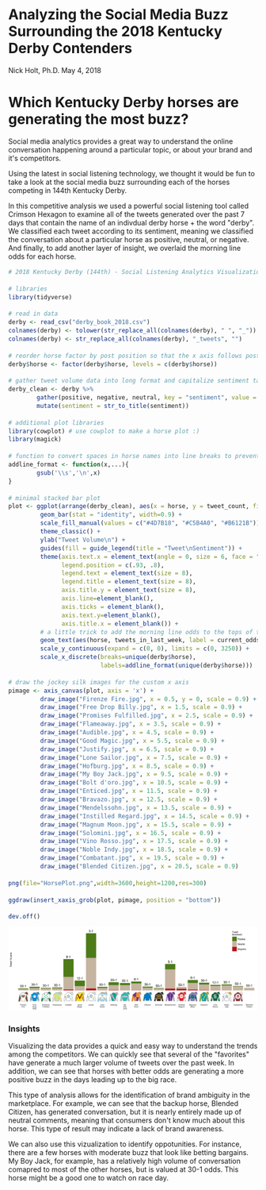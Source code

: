 Analyzing the Social Media Buzz Surrounding the 2018 Kentucky Derby Contenders
================
Nick Holt, Ph.D.
May 4, 2018

Which Kentucky Derby horses are generating the most buzz?
=========================================================

Social media analytics provides a great way to understand the online conversation happening around a particular topic, or about your brand and it's competitors.

Using the latest in social listening technology, we thought it would be fun to take a look at the social media buzz surrounding each of the horses competing in 144th Kentucky Derby.

In this competitive analysis we used a powerful social listening tool called Crimson Hexagon to examine all of the tweets generated over the past 7 days that contain the name of an indivdual derby horse + the word "derby". We classified each tweet according to its sentiment, meaning we classified the conversation about a particular horse as positive, neutral, or negative. And finally, to add another layer of insight, we overlaid the morning line odds for each horse.

``` r
# 2018 Kentucky Derby (144th) - Social Listening Analytics Visualization Demo

# libraries
library(tidyverse)

# read in data
derby <- read_csv("derby_book_2018.csv")
colnames(derby) <- tolower(str_replace_all(colnames(derby), " ", "_"))
colnames(derby) <- str_replace_all(colnames(derby), "_tweets", "")

# reorder horse factor by post position so that the x axis follows post position
derby$horse <- factor(derby$horse, levels = c(derby$horse))

# gather tweet volume data into long format and capitalize sentiment tags
derby_clean <- derby %>% 
        gather(positive, negative, neutral, key = "sentiment", value = "tweet_count") %>%
        mutate(sentiment = str_to_title(sentiment))

# additional plot libraries
library(cowplot) # use cowplot to make a horse plot :)
library(magick)

# function to convert spaces in horse names into line breaks to prevent crowding of text
addline_format <- function(x,...){
        gsub('\\s','\n',x)
}

# minimal stacked bar plot
plot <- ggplot(arrange(derby_clean), aes(x = horse, y = tweet_count, fill = factor(sentiment, levels = c("Positive", "Neutral", "Negative")))) +
         geom_bar(stat = "identity", width=0.9) +
         scale_fill_manual(values = c("#4D7B18", "#C5B4A0", "#B6121B")) +
         theme_classic() +
         ylab("Tweet Volume\n") +
         guides(fill = guide_legend(title = "Tweet\nSentiment")) +
         theme(axis.text.x = element_text(angle = 0, size = 6, face = "bold"),
               legend.position = c(.93, .8),
               legend.text = element_text(size = 8),
               legend.title = element_text(size = 8),
               axis.title.y = element_text(size = 8),
               axis.line=element_blank(),
               axis.ticks = element_blank(),
               axis.text.y=element_blank(),
               axis.title.x = element_blank()) + 
         # a little trick to add the morning line odds to the tops of the corresponding bars
         geom_text(aes(horse, tweets_in_last_week, label = current_odds, fill = NULL), data = derby, position = position_dodge(width = .9), vjust = -.5) +
         scale_y_continuous(expand = c(0, 0), limits = c(0, 3250)) +
         scale_x_discrete(breaks=unique(derby$horse), 
                          labels=addline_format(unique(derby$horse)))

# draw the jockey silk images for the custom x axis
pimage <- axis_canvas(plot, axis = 'x') + 
         draw_image("Firenze Fire.jpg", x = 0.5, y = 0, scale = 0.9) +
         draw_image("Free Drop Billy.jpg", x = 1.5, scale = 0.9) +
         draw_image("Promises Fulfilled.jpg", x = 2.5, scale = 0.9) +
         draw_image("Flameaway.jpg", x = 3.5, scale = 0.9) +
         draw_image("Audible.jpg", x = 4.5, scale = 0.9) +
         draw_image("Good Magic.jpg", x = 5.5, scale = 0.9) +
         draw_image("Justify.jpg", x = 6.5, scale = 0.9) +
         draw_image("Lone Sailor.jpg", x = 7.5, scale = 0.9) +
         draw_image("Hofburg.jpg", x = 8.5, scale = 0.9) +
         draw_image("My Boy Jack.jpg", x = 9.5, scale = 0.9) +
         draw_image("Bolt d'oro.jpg", x = 10.5, scale = 0.9) +
         draw_image("Enticed.jpg", x = 11.5, scale = 0.9) +
         draw_image("Bravazo.jpg", x = 12.5, scale = 0.9) +
         draw_image("Mendelssohn.jpg", x = 13.5, scale = 0.9) +
         draw_image("Instilled Regard.jpg", x = 14.5, scale = 0.9) +
         draw_image("Magnum Moon.jpg", x = 15.5, scale = 0.9) +
         draw_image("Solomini.jpg", x = 16.5, scale = 0.9) +
         draw_image("Vino Rosso.jpg", x = 17.5, scale = 0.9) +
         draw_image("Noble Indy.jpg", x = 18.5, scale = 0.9) +
         draw_image("Combatant.jpg", x = 19.5, scale = 0.9) +
         draw_image("Blended Citizen.jpg", x = 20.5, scale = 0.9)

png(file="HorsePlot.png",width=3600,height=1200,res=300)

ggdraw(insert_xaxis_grob(plot, pimage, position = "bottom"))

dev.off()
```

![](HorsePlot.png)

### Insights

Visualizing the data provides a quick and easy way to understand the trends among the competitors. We can quickly see that several of the "favorites" have generate a much larger volume of tweets over the past week. In addition, we can see that horses with better odds are generating a more positive buzz in the days leading up to the big race.

This type of analysis allows for the identification of brand ambiguity in the marketplace. For example, we can see that the backup horse, Blended Citizen, has generated conversation, but it is nearly entirely made up of neutral comments, meaning that consumers don't know much about this horse. This type of result may indicate a lack of brand awareness.

We can also use this vizualization to identify oppotunities. For instance, there are a few horses with moderate buzz that look like betting bargains. My Boy Jack, for example, has a relatively high volume of conversation comapred to most of the other horses, but is valued at 30-1 odds. This horse might be a good one to watch on race day.
